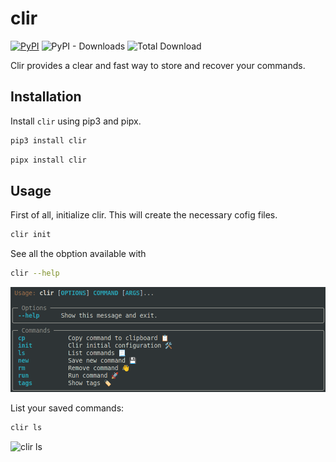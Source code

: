 # clir
[![PyPI](https://img.shields.io/pypi/v/clir)](https://github.com/elkinaguas/clir/releases) ![PyPI - Downloads](https://img.shields.io/pypi/dm/clir) ![Total Download](https://static.pepy.tech/badge/clir)

Clir provides a clear and fast way to store and recover your commands.

## Installation
Install `clir` using pip3 and pipx.

```bash
pip3 install clir
```

```bash
pipx install clir
```

## Usage
First of all, initialize clir. This will create the necessary cofig files.
```bash
clir init
```

See all the obption available with
```bash
clir --help
```
![clir --help](https://raw.githubusercontent.com/elkinaguas/clir/main/docs/img/clir_help.png)

List your saved commands:
```bash
clir ls
```
![clir ls](https://raw.githubusercontent.com/elkinaguas/clir/main/docs/img/clir_ls.png)
